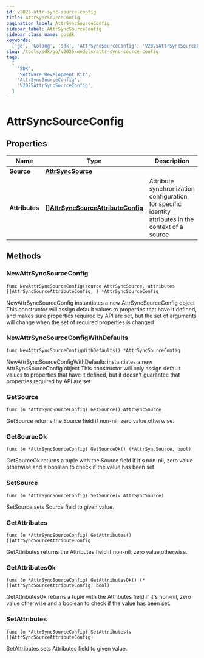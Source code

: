 ```yaml
---
id: v2025-attr-sync-source-config
title: AttrSyncSourceConfig
pagination_label: AttrSyncSourceConfig
sidebar_label: AttrSyncSourceConfig
sidebar_class_name: gosdk
keywords:
  ['go', 'Golang', 'sdk', 'AttrSyncSourceConfig', 'V2025AttrSyncSourceConfig']
slug: /tools/sdk/go/v2025/models/attr-sync-source-config
tags:
  [
    'SDK',
    'Software Development Kit',
    'AttrSyncSourceConfig',
    'V2025AttrSyncSourceConfig',
  ]
---
```


# AttrSyncSourceConfig

## Properties

| Name | Type | Description | Notes |
| --- | --- | --- | --- |
| **Source** | [**AttrSyncSource**](attr-sync-source) |  |
| **Attributes** | [**[]AttrSyncSourceAttributeConfig**](attr-sync-source-attribute-config) | Attribute synchronization configuration for specific identity attributes in the context of a source |

## Methods

### NewAttrSyncSourceConfig

`func NewAttrSyncSourceConfig(source AttrSyncSource, attributes []AttrSyncSourceAttributeConfig, ) *AttrSyncSourceConfig`

NewAttrSyncSourceConfig instantiates a new AttrSyncSourceConfig object This constructor will assign default values to properties that have it defined, and makes sure properties required by API are set, but the set of arguments will change when the set of required properties is changed

### NewAttrSyncSourceConfigWithDefaults

`func NewAttrSyncSourceConfigWithDefaults() *AttrSyncSourceConfig`

NewAttrSyncSourceConfigWithDefaults instantiates a new AttrSyncSourceConfig object This constructor will only assign default values to properties that have it defined, but it doesn't guarantee that properties required by API are set

### GetSource

`func (o *AttrSyncSourceConfig) GetSource() AttrSyncSource`

GetSource returns the Source field if non-nil, zero value otherwise.

### GetSourceOk

`func (o *AttrSyncSourceConfig) GetSourceOk() (*AttrSyncSource, bool)`

GetSourceOk returns a tuple with the Source field if it's non-nil, zero value otherwise and a boolean to check if the value has been set.

### SetSource

`func (o *AttrSyncSourceConfig) SetSource(v AttrSyncSource)`

SetSource sets Source field to given value.

### GetAttributes

`func (o *AttrSyncSourceConfig) GetAttributes() []AttrSyncSourceAttributeConfig`

GetAttributes returns the Attributes field if non-nil, zero value otherwise.

### GetAttributesOk

`func (o *AttrSyncSourceConfig) GetAttributesOk() (*[]AttrSyncSourceAttributeConfig, bool)`

GetAttributesOk returns a tuple with the Attributes field if it's non-nil, zero value otherwise and a boolean to check if the value has been set.

### SetAttributes

`func (o *AttrSyncSourceConfig) SetAttributes(v []AttrSyncSourceAttributeConfig)`

SetAttributes sets Attributes field to given value.
